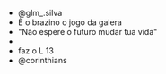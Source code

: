- @glm_.silva 
- È o brazino o jogo da galera
-  "Nâo espere o futuro mudar tua vida"
- 
- faz o L 13
- @corinthians 

